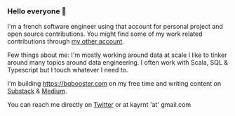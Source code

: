 ### Hello everyone 🌅

I'm a french software engineer using that account for personal project and open source contributions.
You might find some of my work related contributions through [my other account](https://github.com/github-christophe-oudar).

Few things about me:
I'm mostly working around data at scale
I like to tinker around many topics around data engineering.
I often work with Scala, SQL & Typescript but I touch whatever I need to.

I'm building https://bqbooster.com on my free time and writing content on [Substack](https://smallbigdata.substack.com/) & [Medium](https://medium.com/@kayrnt/).

You can reach me directly on [Twitter](https://twitter.com/Kayrnt) or at kayrnt 'at' gmail.com
